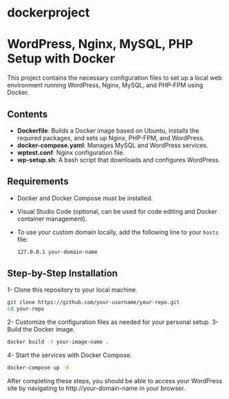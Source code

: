 # dockerproject
# WordPress, Nginx, MySQL, PHP Setup with Docker

This project contains the necessary configuration files to set up a local web environment running WordPress, Nginx, MySQL, and PHP-FPM using Docker.

## Contents

- **Dockerfile**: Builds a Docker image based on Ubuntu, installs the required packages, and sets up Nginx, PHP-FPM, and WordPress.
- **docker-compose.yaml**: Manages MySQL and WordPress services.
- **wptest.conf**: Nginx configuration file.
- **wp-setup.sh**: A bash script that downloads and configures WordPress.

## Requirements

- Docker and Docker Compose must be installed.
- Visual Studio Code (optional, can be used for code editing and Docker container management).
- To use your custom domain locally, add the following line to your `hosts` file:

  ```bash
  127.0.0.1 your-domain-name

## Step-by-Step Installation

1- Clone this repository to your local machine.
```bash
git clone https://github.com/your-username/your-repo.git
cd your-repo
```
2- Customize the configuration files as needed for your personal setup.
3- Build the Docker image.
```bash
docker build -t your-image-name .
```
4- Start the services with Docker Compose.
```bash
docker-compose up -d
```
After completing these steps, you should be able to access your WordPress site by navigating to http://your-domain-name in your browser.

